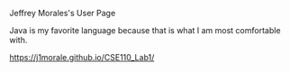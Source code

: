 Jeffrey Morales's User Page

Java is my favorite language because that is what I am most comfortable with. 

https://j1morale.github.io/CSE110_Lab1/